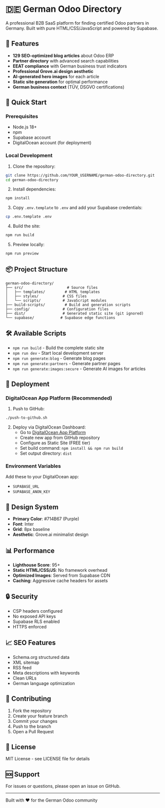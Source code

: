 # 🇩🇪 German Odoo Directory

A professional B2B SaaS platform for finding certified Odoo partners in Germany. Built with pure HTML/CSS/JavaScript and powered by Supabase.

## 🌟 Features

- **129 SEO-optimized blog articles** about Odoo ERP
- **Partner directory** with advanced search capabilities
- **EEAT compliance** with German business trust indicators
- **Professional Grove.ai design aesthetic**
- **AI-generated hero images** for each article
- **Static site generation** for optimal performance
- **German business context** (TÜV, DSGVO certifications)

## 🚀 Quick Start

### Prerequisites

- Node.js 18+
- npm
- Supabase account
- DigitalOcean account (for deployment)

### Local Development

1. Clone the repository:
```bash
git clone https://github.com/YOUR_USERNAME/german-odoo-directory.git
cd german-odoo-directory
```

2. Install dependencies:
```bash
npm install
```

3. Copy `.env.template` to `.env` and add your Supabase credentials:
```bash
cp .env.template .env
```

4. Build the site:
```bash
npm run build
```

5. Preview locally:
```bash
npm run preview
```

## 📦 Project Structure

```
german-odoo-directory/
├── src/                    # Source files
│   ├── templates/         # HTML templates
│   ├── styles/           # CSS files
│   └── scripts/          # JavaScript modules
├── build-scripts/         # Build and generation scripts
├── config/               # Configuration files
├── dist/                 # Generated static site (git ignored)
└── supabase/            # Supabase edge functions
```

## 🛠️ Available Scripts

- `npm run build` - Build the complete static site
- `npm run dev` - Start local development server
- `npm run generate:blog` - Generate blog pages
- `npm run generate:partners` - Generate partner pages
- `npm run generate:images:secure` - Generate AI images for articles

## 🚢 Deployment

### DigitalOcean App Platform (Recommended)

1. Push to GitHub:
```bash
./push-to-github.sh
```

2. Deploy via DigitalOcean Dashboard:
   - Go to [DigitalOcean App Platform](https://cloud.digitalocean.com/apps)
   - Create new app from GitHub repository
   - Configure as Static Site (FREE tier)
   - Set build command: `npm install && npm run build`
   - Set output directory: `dist`

### Environment Variables

Add these to your DigitalOcean app:
- `SUPABASE_URL`
- `SUPABASE_ANON_KEY`

## 🎨 Design System

- **Primary Color**: #714B67 (Purple)
- **Font**: Inter
- **Grid**: 8px baseline
- **Aesthetic**: Grove.ai minimalist design

## 📊 Performance

- **Lighthouse Score**: 95+
- **Static HTML/CSS/JS**: No framework overhead
- **Optimized Images**: Served from Supabase CDN
- **Caching**: Aggressive cache headers for assets

## 🔒 Security

- CSP headers configured
- No exposed API keys
- Supabase RLS enabled
- HTTPS enforced

## 📈 SEO Features

- Schema.org structured data
- XML sitemap
- RSS feed
- Meta descriptions with keywords
- Clean URLs
- German language optimization

## 🤝 Contributing

1. Fork the repository
2. Create your feature branch
3. Commit your changes
4. Push to the branch
5. Open a Pull Request

## 📄 License

MIT License - see LICENSE file for details

## 🆘 Support

For issues or questions, please open an issue on GitHub.

---

Built with ❤️ for the German Odoo community